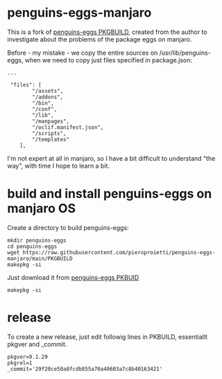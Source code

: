 # penguins-eggs-manjaro

This is a fork of [penguins-eggs PKGBUILD](https://gitlab.manjaro.org/packages/community/penguins-eggs), created from the author 
to investigate about the problems of the package eggs on manjaro.

Before - my mistake - we copy the entire sources on /usr/lib/penguins-eggs, when we need to copy just files specified
in package.json:

```
...

 "files": [
        "/assets",
        "/addons",
        "/bin",
        "/conf",
        "/lib",
        "/manpages",
        "/oclif.manifest.json",
        "/scripts",
        "/templates"
    ],
```

I'm not expert at all in manjaro, so I have a bit difficult to understand "the way", with time I hope to learn a bit.


# build and install penguins-eggs on manjaro OS

Create a directory to build penguins-eggs:
```
mkdir penguins-eggs
cd penguins-eggs
wget https://raw.githubusercontent.com/pieroproietti/penguins-eggs-manjaro/main/PKGBUILD
makepkg -si
```

Just download it from [penguins-eggs PKBUID](https://raw.githubusercontent.com/pieroproietti/penguins-eggs-manjaro/main/PKGBUILD) 


```makepkg -si```


# release
To create a new release, just edit followig lines in PKBUILD, essentiallt pkgver and _commit.

```
pkgver=9.1.29
pkgrel=1
_commit='29f20ce50a8fcdb855a70a40603a7c8b40163421'
```
